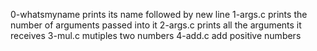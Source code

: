 0-whatsmyname prints its name followed by new line
1-args.c prints the number of arguments passed into it
2-args.c prints all the arguments it receives
3-mul.c mutiples two numbers
4-add.c add positive numbers 
